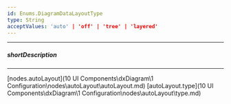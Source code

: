 ```yaml
---
id: Enums.DiagramDataLayoutType
type: String
acceptValues: 'auto' | 'off' | 'tree' | 'layered'
---
```

---
##### shortDescription
<!-- Description goes here -->

---
<!-- Description goes here -->
[nodes.autoLayout](10 UI Components\dxDiagram\1 Configuration\nodes\autoLayout\autoLayout.md)
[autoLayout.type](10 UI Components\dxDiagram\1 Configuration\nodes\autoLayout\type.md)